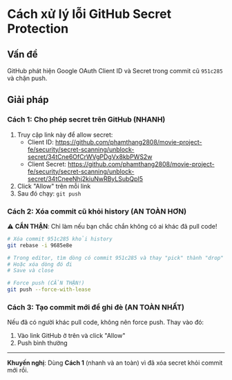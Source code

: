 # Cách xử lý lỗi GitHub Secret Protection

## Vấn đề

GitHub phát hiện Google OAuth Client ID và Secret trong commit cũ `951c285` và chặn push.

## Giải pháp

### Cách 1: Cho phép secret trên GitHub (NHANH)

1. Truy cập link này để allow secret:
   - Client ID: https://github.com/phamthang2808/movie-project-fe/security/secret-scanning/unblock-secret/34tCne6OfCrWVgPDgVx8kbPWS2w
   - Client Secret: https://github.com/phamthang2808/movie-project-fe/security/secret-scanning/unblock-secret/34tCneeNhj2kiuNwRByLSubQpI5
2. Click "Allow" trên mỗi link
3. Sau đó chạy: `git push`

### Cách 2: Xóa commit cũ khỏi history (AN TOÀN HƠN)

⚠️ **CẨN THẬN**: Chỉ làm nếu bạn chắc chắn không có ai khác đã pull code!

```bash
# Xóa commit 951c285 khỏi history
git rebase -i 9685e8e

# Trong editor, tìm dòng có commit 951c285 và thay "pick" thành "drop"
# Hoặc xóa dòng đó đi
# Save và close

# Force push (CẨN THẬN!)
git push --force-with-lease
```

### Cách 3: Tạo commit mới để ghi đè (AN TOÀN NHẤT)

Nếu đã có người khác pull code, không nên force push. Thay vào đó:

1. Vào link GitHub ở trên và click "Allow"
2. Push bình thường

---

**Khuyến nghị**: Dùng **Cách 1** (nhanh và an toàn) vì đã xóa secret khỏi commit mới rồi.
